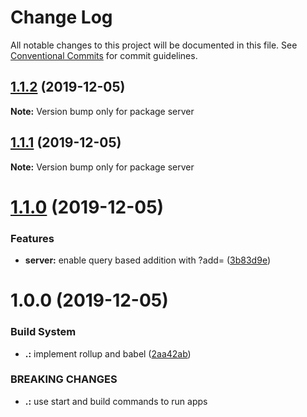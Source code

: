 # Change Log

All notable changes to this project will be documented in this file.
See [Conventional Commits](https://conventionalcommits.org) for commit guidelines.

## [1.1.2](https://github.com/KevinMind/micro-poc/compare/server@1.1.1...server@1.1.2) (2019-12-05)

**Note:** Version bump only for package server





## [1.1.1](https://github.com/KevinMind/micro-poc/compare/server@1.1.0...server@1.1.1) (2019-12-05)

**Note:** Version bump only for package server





# [1.1.0](https://github.com/KevinMind/micro-poc/compare/server@1.0.0...server@1.1.0) (2019-12-05)


### Features

* **server:** enable query based addition with ?add=<value> ([3b83d9e](https://github.com/KevinMind/micro-poc/commit/3b83d9e7a4456ebeb8442ecf416e2afba0be999d))





# 1.0.0 (2019-12-05)


### Build System

* **.:** implement rollup and babel ([2aa42ab](https://github.com/KevinMind/micro-poc/commit/2aa42ab527e8e85dd7225c4239e6ceaf37a0be21))


### BREAKING CHANGES

* **.:** use start and build commands to run apps
